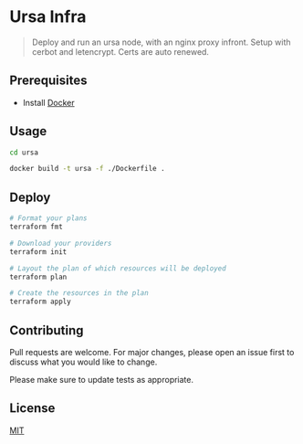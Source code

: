 # Ursa Infra

> Deploy and run an ursa node, with an nginx proxy infront. Setup with cerbot and letencrypt. Certs are auto renewed. 

## Prerequisites

- Install [Docker](https://docs.docker.com/get-docker/)

## Usage

```sh
cd ursa

docker build -t ursa -f ./Dockerfile .
```

## Deploy

```sh
# Format your plans
terraform fmt

# Download your providers
terraform init

# Layout the plan of which resources will be deployed
terraform plan

# Create the resources in the plan
terraform apply
```

## Contributing
Pull requests are welcome. For major changes, please open an issue first to discuss what you would like to change.

Please make sure to update tests as appropriate.

## License
[MIT](https://choosealicense.com/licenses/mit/)